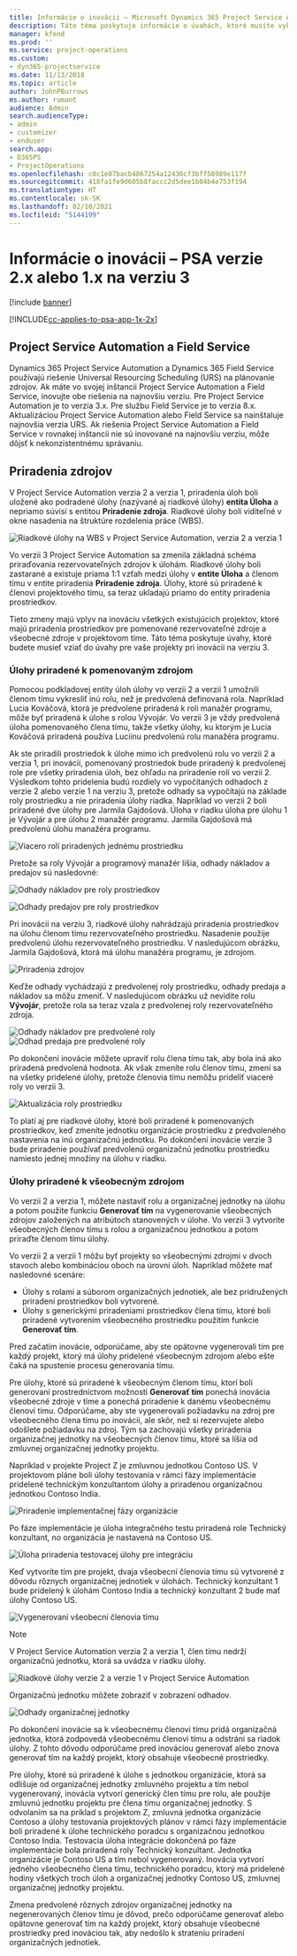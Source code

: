 ```yaml
---
title: Informácie o inovácii – Microsoft Dynamics 365 Project Service Automation verzie 2.x alebo 1.x na verziu 3
description: Táto téma poskytuje informácie o úvahách, ktoré musíte vykonať pri inovácii zo systému Project Service Automation verzie 2. x alebo 1. x na verziu 3.
manager: kfend
ms.prod: ''
ms.service: project-operations
ms.custom:
- dyn365-projectservice
ms.date: 11/13/2018
ms.topic: article
author: JohnPBurrows
ms.author: rumant
audience: Admin
search.audienceType:
- admin
- customizer
- enduser
search.app:
- D365PS
- ProjectOperations
ms.openlocfilehash: c0c1e07bacb4867254a12436cf3bff58989e117f
ms.sourcegitcommit: 418fa1fe9d605b8faccc2d5dee1b04b4e753f194
ms.translationtype: HT
ms.contentlocale: sk-SK
ms.lasthandoff: 02/10/2021
ms.locfileid: "5144199"
---
```

# <a name="upgrade-considerations---psa-version-2x-or-1x-to-version-3"></a>Informácie o inovácii – PSA verzie 2.x alebo 1.x na verziu 3

[!include [banner](../includes/psa-now-project-operations.md)]

[!INCLUDE[cc-applies-to-psa-app-1x-2x](../includes/cc-applies-to-psa-app-1x-2x.md)]

## <a name="project-service-automation-and-field-service"></a>Project Service Automation a Field Service
Dynamics 365 Project Service Automation a Dynamics 365 Field Service používajú riešenie Universal Resourcing Scheduling (URS) na plánovanie zdrojov. Ak máte vo svojej inštancii Project Service Automation a Field Service, inovujte obe riešenia na najnovšiu verziu. Pre Project Service Automation je to verzia 3.x. Pre službu Field Service je to verzia 8.x. Aktualizáciou Project Service Automation alebo Field Service sa nainštaluje najnovšia verzia URS. Ak riešenia Project Service Automation a Field Service v rovnakej inštancii nie sú inovované na najnovšiu verziu, môže dôjsť k nekonzistentnému správaniu.

## <a name="resource-assignments"></a>Priradenia zdrojov
V Project Service Automation verzia 2 a verzia 1, priradenia úloh boli uložené ako podradené úlohy (nazývané aj riadkové úlohy) **entita Úloha** a nepriamo súvisí s entitou **Priradenie zdroja**. Riadkové úlohy boli viditeľné v okne nasadenia na štruktúre rozdelenia práce (WBS).

![Riadkové úlohy na WBS v Project Service Automation, verzia 2 a verzia 1](media/upgrade-line-task-01.png)

Vo verzii 3 Project Service Automation sa zmenila základná schéma priraďovania rezervovateľných zdrojov k úlohám. Riadkové úlohy boli zastarané a existuje priama 1:1 vzťah medzi úlohy v **entite Úloha** a členom tímu v entite priradenia **Priradenie zdroja**. Úlohy, ktoré sú priradené k členovi projektového tímu, sa teraz ukladajú priamo do entity priradenia prostriedkov.  

Tieto zmeny majú vplyv na inováciu všetkých existujúcich projektov, ktoré majú priradenia prostriedkov pre pomenované rezervovateľné zdroje a všeobecné zdroje v projektovom tíme. Táto téma poskytuje úvahy, ktoré budete musieť vziať do úvahy pre vaše projekty pri inovácii na verziu 3. 

### <a name="tasks-assigned-to-named-resources"></a>Úlohy priradené k pomenovaným zdrojom
Pomocou podkladovej entity úloh úlohy vo verzii 2 a verzii 1 umožnili členom tímu vykresliť inú rolu, než je predvolená definovaná rola. Napríklad Lucia Kováčová, ktorá je predvolene priradená k roli manažér programu, môže byť priradená k úlohe s rolou Vývojár. Vo verzii 3 je vždy predvolená úloha pomenovaného člena tímu, takže všetky úlohy, ku ktorým je Lucia Kováčová priradená používa Luciinu predvolenú rolu manažéra programu.

Ak ste priradili prostriedok k úlohe mimo ich predvolenú rolu vo verzii 2 a verzia 1, pri inovácii, pomenovaný prostriedok bude priradený k predvolenej role pre všetky priradenia úloh, bez ohľadu na priradenie rolí vo verzii 2. Výsledkom tohto pridelenia budú rozdiely vo vypočítaných odhadoch z verzie 2 alebo verzie 1 na verziu 3, pretože odhady sa vypočítajú na základe roly prostriedku a nie priradenia úlohy riadka. Napríklad vo verzii 2 boli priradené dve úlohy pre Jarmila Gajdošová. Úloha v riadku úloha pre úlohu 1 je Vývojár a pre úlohu 2 manažér programu. Jarmila Gajdošová má predvolenú úlohu manažéra programu.

![Viacero rolí priradených jednému prostriedku](media/upgrade-multiple-roles-02.png)

Pretože sa roly Vývojár a programový manažér líšia, odhady nákladov a predajov sú nasledovné:

![Odhady nákladov pre roly prostriedkov](media/upggrade-cost-estimates-03.png)

![Odhady predajov pre roly prostriedkov](media/upgrade-sales-estimates-04.png)

Pri inovácii na verziu 3, riadkové úlohy nahrádzajú priradenia prostriedkov na úlohu členom tímu rezervovateľného prostriedku. Nasadenie použije predvolenú úlohu rezervovateľného prostriedku. V nasledujúcom obrázku, Jarmila Gajdošová, ktorá má úlohu manažéra programu, je zdrojom.

![Priradenia zdrojov](media/resource-assignment-v2-05.png)

Keďže odhady vychádzajú z predvolenej roly prostriedku, odhady predaja a nákladov sa môžu zmeniť. V nasledujúcom obrázku už nevidíte rolu **Vývojár**, pretože rola sa teraz vzala z predvolenej roly rezervovateľného zdroja.

![Odhady nákladov pre predvolené roly](media/resource-assignment-cost-estimate-06.png)
![Odhad predaja pre predvolené roly](media/resource-assignment-sales-estimate-07.png)

Po dokončení inovácie môžete upraviť rolu člena tímu tak, aby bola iná ako priradená predvolená hodnota. Ak však zmeníte rolu členov tímu, zmení sa na všetky pridelené úlohy, pretože členovia tímu nemôžu prideliť viaceré roly vo verzii 3.

![Aktualizácia roly prostriedku](media/resource-role-assignment-08.png)

To platí aj pre riadkové úlohy, ktoré boli priradené k pomenovaných prostriedkov, keď zmeníte jednotku organizácie prostriedku z predvoleného nastavenia na inú organizačnú jednotku. Po dokončení inovácie verzie 3 bude priradenie používať predvolenú organizačnú jednotku prostriedku namiesto jednej množiny na úlohu v riadku.

### <a name="tasks-assigned-to-generic-resources"></a>Úlohy priradené k všeobecným zdrojom
Vo verzii 2 a verzia 1, môžete nastaviť rolu a organizačnej jednotky na úlohu a potom použite funkciu **Generovať tím** na vygenerovanie všeobecných zdrojov založených na atribútoch stanovených v úlohe. Vo verzii 3 vytvoríte všeobecných členov tímu s rolou a organizačnou jednotkou a potom priraďte členom tímu úlohy.

Vo verzii 2 a verzii 1 môžu byť projekty so všeobecnými zdrojmi v dvoch stavoch alebo kombináciou oboch na úrovni úloh. Napríklad môžete mať nasledovné scenáre:

- Úlohy s rolami a súborom organizačných jednotiek, ale bez pridružených priradení prostriedkov boli vytvorené.
- Úlohy s generickými priradeniami prostriedkov člena tímu, ktoré boli priradené vytvorením všeobecného prostriedku použitím funkcie **Generovať tím**.

Pred začatím inovácie, odporúčame, aby ste opätovne vygenerovali tím pre každý projekt, ktorý má úlohy pridelené všeobecným zdrojom alebo ešte čaká na spustenie procesu generovania tímu.

Pre úlohy, ktoré sú priradené k všeobecným členom tímu, ktorí boli generovaní prostredníctvom možnosti **Generovať tím** ponechá inovácia všeobecné zdroje v tíme a ponechá priradenie k danému všeobecnému členovi tímu. Odporúčame, aby ste vygenerovali požiadavku na zdroj pre všeobecného člena tímu po inovácii, ale skôr, než si rezervujete alebo odošlete požiadavku na zdroj. Tým sa zachovajú všetky priradenia organizačnej jednotky na všeobecných členov tímu, ktoré sa líšia od zmluvnej organizačnej jednotky projektu.

Napríklad v projekte Project Z je zmluvnou jednotkou Contoso US. V projektovom pláne boli úlohy testovania v rámci fázy implementácie pridelené technickým konzultantom úlohy a priradenou organizačnou jednotkou Contoso India.

![Priradenie implementačnej fázy organizácie](media/org-unit-assignment-09.png)

Po fáze implementácie je úloha integračného testu priradená role Technický konzultant, no organizácia je nastavená na Contoso US.  

![Úloha priradenia testovacej úlohy pre integráciu](media/org-unit-generate-team-10.png)

Keď vytvoríte tím pre projekt, dvaja všeobecní členovia tímu sú vytvorené z dôvodu rôznych organizačnej jednotiek v úlohách. Technický konzultant 1 bude pridelený k úlohám Contoso India a technický konzultant 2 bude mať úlohy Contoso US.  

![Vygenerovaní všeobecní členovia tímu](media/org-unit-assignments-multiple-resources-11.png)

> [!NOTE]
> V Project Service Automation verzia 2 a verzia 1, člen tímu nedrží organizačnú jednotku, ktorá sa uvádza v riadku úlohy.

![Riadkové úlohy verzie 2 a verzie 1 v Project Service Automation](media/line-tasks-12.png)

Organizačnú jednotku môžete zobraziť v zobrazení odhadov. 

![Odhady organizačnej jednotky](media/org-unit-estimates-view-13.png)
 
Po dokončení inovácie sa k všeobecnému členovi tímu pridá organizačná jednotka, ktorá zodpovedá všeobecnému členovi tímu a odstráni sa riadok úlohy. Z tohto dôvodu odporúčame pred inováciou generovať alebo znova generovať tím na každý projekt, ktorý obsahuje všeobecné prostriedky.

Pre úlohy, ktoré sú priradené k úlohe s jednotkou organizácie, ktorá sa odlišuje od organizačnej jednotky zmluvného projektu a tím nebol vygenerovaný, inovácia vytvorí generický člen tímu pre rolu, ale použije zmluvnú jednotku projektu pre člena tímu organizačnej jednotky. S odvolaním sa na príklad s projektom Z, zmluvná jednotka organizácie Contoso a úlohy testovania projektových plánov v rámci fázy implementácie boli priradené k úlohe technického poradcu s organizačnou jednotkou Contoso India. Testovacia úloha integrácie dokončená po fáze implementácie bola priradená roly Technický konzultant. Jednotka organizácie je Contoso US a tím nebol vygenerovaný. Inovácia vytvorí jedného všeobecného člena tímu, technického poradcu, ktorý má pridelené hodiny všetkých troch úloh a organizačnej jednotky Contoso US, zmluvnej organizačnej jednotky projektu.   
 
Zmena predvolené rôznych zdrojov organizačnej jednotky na negenerovaných členov tímu je dôvod, prečo odporúčame generovať alebo opätovne generovať tím na každý projekt, ktorý obsahuje všeobecné prostriedky pred inováciou tak, aby nedošlo k strateniu priradení organizačných jednotiek.

